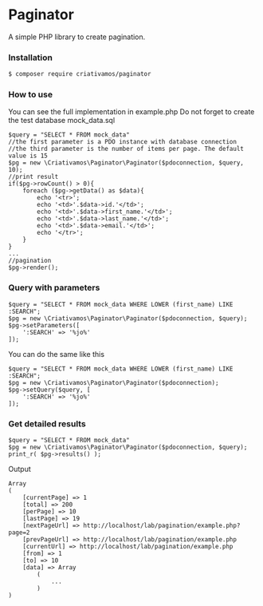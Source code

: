 # Paginator

A simple PHP library to create pagination.

### Installation

```sh
$ composer require criativamos/paginator
```

### How to use
You can see the full implementation in example.php
Do not forget to create the test database mock_data.sql
```
$query = "SELECT * FROM mock_data"
//the first parameter is a PDO instance with database connection
//the third parameter is the number of items per page. The default value is 15
$pg = new \Criativamos\Paginator\Paginator($pdoconnection, $query, 10);
//print result
if($pg->rowCount() > 0){
    foreach ($pg->getData() as $data){
        echo '<tr>';
        echo '<td>'.$data->id.'</td>';
        echo '<td>'.$data->first_name.'</td>';
        echo '<td>'.$data->last_name.'</td>';
        echo '<td>'.$data->email.'</td>';
        echo '</tr>';
    }
}
...
//pagination
$pg->render();
```

### Query with parameters
```
$query = "SELECT * FROM mock_data WHERE LOWER (first_name) LIKE :SEARCH";
$pg = new \Criativamos\Paginator\Paginator($pdoconnection, $query);
$pg->setParameters([
    ':SEARCH' => '%jo%'
]);
```
You can do the same like this
```
$query = "SELECT * FROM mock_data WHERE LOWER (first_name) LIKE :SEARCH";
$pg = new \Criativamos\Paginator\Paginator($pdoconnection);
$pg->setQuery($query, [
    ':SEARCH' => '%jo%'
]);
```

### Get detailed results
```
$query = "SELECT * FROM mock_data"
$pg = new \Criativamos\Paginator\Paginator($pdoconnection, $query);
print_r( $pg->results() );
```
Output
```
Array
(
    [currentPage] => 1
    [total] => 200
    [perPage] => 10
    [lastPage] => 19
    [nextPageUrl] => http://localhost/lab/pagination/example.php?page=2
    [prevPageUrl] => http://localhost/lab/pagination/example.php
    [currentUrl] => http://localhost/lab/pagination/example.php
    [from] => 1
    [to] => 10
    [data] => Array
        (
            ...
        )
)            
        